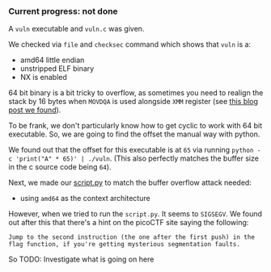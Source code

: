 ### Current progress: not done

A `vuln` executable and `vuln.c` was given.

We checked via `file` and `checksec` command which shows that `vuln` is a:
- amd64 little endian
- unstripped ELF binary
- NX is enabled

64 bit binary is a bit tricky to overflow, as sometimes you need to realign the stack by 
16 bytes when `MOVDQA` is used alongside `XMM` register (see [this blog post we found](https://mudongliang.github.io/x86/html/file_module_x86_id_183.html)).

To be frank, we don't particularly know how to get cyclic to work with 64 bit executable. So, we are going to find the offset the manual way with python.

We found out that the offset for this executable is at `65`
via running `python -c 'print("A" * 65)' | ./vuln`.
(This also perfectly matches the buffer size in the c source code being `64`).

Next, we made our [script.py](script.py) to match the buffer overflow attack needed:
- using `amd64` as the context architecture

However, when we tried to run the `script.py`. It seems to `SIGSEGV`.
We found out after this that there's a hint on the picoCTF site saying the following:

```
Jump to the second instruction (the one after the first push) in the flag function, if you're getting mysterious segmentation faults.
```

So TODO: Investigate what is going on here